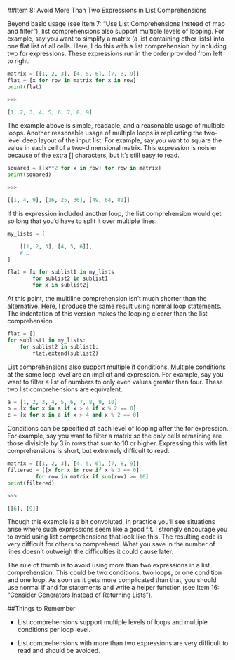 ##Item 8: Avoid More Than Two Expressions in List Comprehensions

Beyond basic usage (see Item 7: “Use List Comprehensions Instead of map and filter”), list comprehensions also support multiple levels of looping. For example, say you want to simplify a matrix (a list containing other lists) into one flat list of all cells. Here, I do this with a list comprehension by including two for expressions. These expressions run in the order provided from left to right.

```python
matrix = [[1, 2, 3], [4, 5, 6], [7, 8, 9]] 
flat = [x for row in matrix for x in row] 
print(flat)

>>>

[1, 2, 3, 4, 5, 6, 7, 8, 9]
```

The example above is simple, readable, and a reasonable usage of multiple loops. Another reasonable usage of multiple loops is replicating the two-level deep layout of the input list.
For example, say you want to square the value in each cell of a two-dimensional matrix. This expression is noisier because of the extra [] characters, but it’s still easy to read.

```python
squared = [[x**2 for x in row] for row in matrix] 
print(squared)

>>>

[[1, 4, 9], [16, 25, 36], [49, 64, 81]]
```

If this expression included another loop, the list comprehension would get so long that you’d have to split it over multiple lines.

```python
my_lists = [

	[[1, 2, 3], [4, 5, 6]], 
	# …
]

flat = [x for sublist1 in my_lists 
        for sublist2 in sublist1 
        for x in sublist2]
```

At this point, the multiline comprehension isn’t much shorter than the alternative. Here, I produce the same result using normal loop statements. The indentation of this version makes the looping clearer than the list comprehension.

```python
flat = []
for sublist1 in my_lists:
    for sublist2 in sublist1: 
        flat.extend(sublist2)
```

List comprehensions also support multiple if conditions. Multiple conditions at the same loop level are an implicit and expression. For example, say you want to filter a list of numbers to only even values greater than four. These two list comprehensions are equivalent.

```python
a = [1, 2, 3, 4, 5, 6, 7, 8, 9, 10]
b = [x for x in a if x > 4 if x % 2 == 0] 
c = [x for x in a if x > 4 and x % 2 == 0]
```

Conditions can be specified at each level of looping after the for expression. For example, say you want to filter a matrix so the only cells remaining are those divisible by 3 in rows that sum to 10 or higher. Expressing this with list comprehensions is short, but extremely difficult to read.

```python
matrix = [[1, 2, 3], [4, 5, 6], [7, 8, 9]] 
filtered = [[x for x in row if x % 3 == 0]
 	     for row in matrix if sum(row) >= 10] 
print(filtered)

>>>

[[6], [9]]
```

Though this example is a bit convoluted, in practice you’ll see situations arise where such expressions seem like a good fit. I strongly encourage you to avoid using list
comprehensions that look like this. The resulting code is very difficult for others to comprehend. What you save in the number of lines doesn’t outweigh the difficulties it could cause later.

The rule of thumb is to avoid using more than two expressions in a list comprehension. This could be two conditions, two loops, or one condition and one loop. As soon as it gets more complicated than that, you should use normal if and for statements and write a helper function (see Item 16: “Consider Generators Instead of Returning Lists”).


##Things to Remember

* List comprehensions support multiple levels of loops and multiple conditions per loop level.

* List comprehensions with more than two expressions are very difficult to read and should be avoided.
